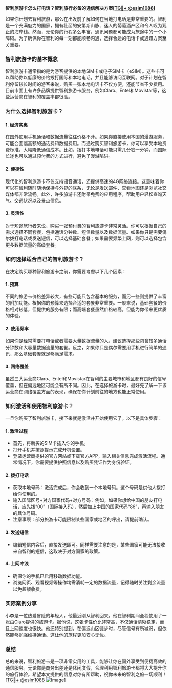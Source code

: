 **智利旅游卡怎么打电话？智利旅行必备的通信解决方案[[TG💪+ @esim1088](https://t.me/s/esim1088)]**

如果你计划去智利旅游，那么在出发前了解如何在当地打电话是非常重要的。智利是一个充满魅力的国家，拥有壮丽的安第斯山脉、迷人的葡萄酒产区和令人叹为观止的海岸线。然而，无论你的行程多么丰富，通讯问题都可能成为旅途中的一个小障碍。为了确保你在智利的每一刻都能顺畅沟通，选择合适的电话卡或通讯方案至关重要。

### 智利旅游卡的基本概念

智利旅游卡通常指的是为游客提供的本地SIM卡或电子SIM卡（eSIM）。这些卡可以帮助你以低廉的价格拨打国际和本地电话，并且能够访问互联网。对于计划在智利停留较长时间的游客来说，购买一张本地电话卡不仅方便，还能节省不少费用。目前市面上有许多品牌提供智利旅游卡服务，例如Claro、Entel和Movistar等，这些运营商在智利的覆盖率都很高。

### 为什么选择智利旅游卡？

#### 1. **经济实惠**
   在国外使用手机通话和数据流量往往价格不菲。如果你直接使用本国的漫游服务，可能会面临高额的通话费和数据费用。而通过购买智利旅游卡，你可以享受本地资费标准，大幅降低通信成本。比如，拨打本地电话可能只需几分钱一分钟，而国际长途也可以通过预付费的方式进行，避免了漫游陷阱。

#### 2. **便捷性**
   现代化的智利旅游卡不仅支持语音通话，还提供高速的4G网络连接。这意味着你可以在智利随时随地保持与外界的联系，无论是发送邮件、查看地图还是浏览社交媒体都非常流畅。此外，许多旅游卡还附带免费的应用程序，帮助用户轻松查询天气、交通状况以及景点信息。

#### 3. **灵活性**
   对于短途旅行者来说，购买一张预付费的智利旅游卡非常灵活。你可以根据自己的需求选择不同套餐，包括通话分钟数、短信数量以及数据流量。如果你只是需要偶尔拨打电话或发送短信，可以选择基础套餐；如果需要频繁上网，则可以选择包含更多数据流量的高级套餐。

### 如何选择适合自己的智利旅游卡？

在决定购买哪种智利旅游卡之前，你需要考虑以下几个因素：

#### 1. **预算**
   不同的旅游卡价格差异较大，有些可能只包含基本的服务，而另一些则提供了丰富的附加功能。根据你的预算来选择合适的套餐非常重要。一般来说，基础套餐的价格相对较低，但提供的服务有限；而高端套餐虽然价格较高，但能为你带来更优质的体验。

#### 2. **使用频率**
   如果你是经常需要打电话或者需要大量数据流量的人，建议选择那些包含较多通话分钟数和大容量数据流量的套餐。反之，如果你只是偶尔需要用手机进行简单的通讯，那么基础套餐就足够满足需求。

#### 3. **网络覆盖**
   虽然三大运营商Claro、Entel和Movistar在智利的主要城市和地区都有良好的信号覆盖，但在偏远地区可能会有所不同。因此，在选择旅游卡时，最好先了解一下该运营商在网络覆盖方面的表现，确保在你计划前往的地方也能正常使用。

### 如何激活和使用智利旅游卡？

一旦你购买了智利旅游卡，接下来就是激活并开始使用它了。以下是具体步骤：

#### 1. **激活过程**
   - 首先，将新买的SIM卡插入你的手机。
   - 打开手机并按照提示完成开机设置。
   - 登录运营商提供的官方网站或下载官方APP，输入相关信息完成激活流程。通常情况下，你需要提供护照信息以及购买凭证作为身份验证。

#### 2. **拨打电话**
   - 获取本地号码：激活完成后，你会收到一个本地号码。这个号码是供他人拨打给你使用的。
   - 输入国际区号+对方国家代码+对方号码：例如，如果你想给中国的朋友打电话，应先拨“00”（国际接入码），然后加上中国的国家代码“86”，再输入朋友的具体号码。
   - 注意事项：部分旅游卡可能限制某些国家或地区的呼出，请提前确认。

#### 3. **发送短信**
   - 编辑短信内容后，直接发送即可。同样需要注意的是，某些国家可能无法接收来自智利的短信，这取决于对方国家的政策。

#### 4. **上网冲浪**
   - 确保你的手机已启用移动数据功能。
   - 浏览网页、观看视频等操作均需消耗一定的数据流量，记得随时关注剩余流量以免超额收费。

### 实际案例分享

小李是一位热爱冒险的年轻人，他最近刚从智利回来。他在智利期间全程使用了一张由Claro提供的旅游卡。据他说，这张卡性价比非常高，不仅通话清晰稳定，而且上网速度也很快。他还特别提到，在偏远山区徒步时，尽管信号有所减弱，但依然能够勉强维持通话。这让他的旅程更加安心无忧。

### 总结

总的来说，智利旅游卡是一项非常实用的工具，能够让你在国外享受到便捷高效的通信服务。无论你是商务出差还是休闲度假，合理利用智利旅游卡都将大大提升你的旅行体验。希望本文提供的信息对你有所帮助，祝你未来的智利之旅一切顺利！[[TG💪+ @esim1088](https://t.me/s/esim1088) ![Image](https://i.postimg.cc/4NQfJmqS/Snipaste-2025-05-13-00-14-12.png)]